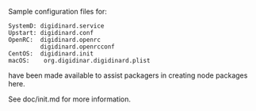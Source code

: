 Sample configuration files for:
```
SystemD: digidinard.service
Upstart: digidinard.conf
OpenRC:  digidinard.openrc
         digidinard.openrcconf
CentOS:  digidinard.init
macOS:    org.digidinar.digidinard.plist
```
have been made available to assist packagers in creating node packages here.

See doc/init.md for more information.
